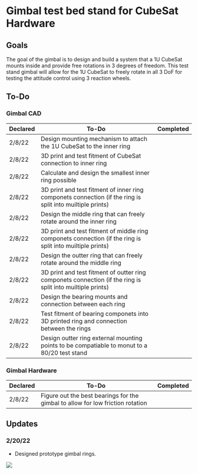 # Gimbal test bed stand for CubeSat Hardware

## Goals
The goal of the gimbal is to design and build a system that a 1U CubeSat mounts inside and provide free rotations in 3 degrees of freedom. This test stand gimbal will allow for the 1U CubeSat to freely rotate in all 3 DoF for testing the attitude control using 3 reaction wheels.


## To-Do

### Gimbal CAD
| Declared | To-Do | Completed |
--- | --- | ---
| 2/8/22 | Design mounting mechanism to attach the 1U CubeSat to the inner ring |
| 2/8/22 | 3D print and test fitment of CubeSat connection to inner ring |
| 2/8/22 | Calculate and design the smallest inner ring possible |
| 2/8/22 | 3D print and test fitment of inner ring componets connection (if the ring is split into muiltiple prints) |
| 2/8/22 | Design the middle ring that can freely rotate around the inner ring |
| 2/8/22 | 3D print and test fitment of middle ring componets connection (if the ring is split into muiltiple prints) |
| 2/8/22 | Design the outter ring that can freely rotate around the middle ring |
| 2/8/22 | 3D print and test fitment of outter ring componets connection (if the ring is split into muiltiple prints) |
| 2/8/22 | Design the bearing mounts and connection between each ring |
| 2/8/22 | Test fitment of bearing componets into 3D printed ring and connection between the rings |
| 2/8/22 | Design outter ring external mounting points to be compatiable to monut to a 80/20 test stand |




### Gimbal Hardware
| Declared | To-Do | Completed |
--- | --- | ---
| 2/8/22 | Figure out the best bearings for the gimbal to allow for low friction rotation |



## Updates 

### 2/20/22
- Designed prototype gimbal rings.
<p>
    <img src="https://github.com/dylanballback/CubeSat_Attitude_Control/blob/main/Images/cubesat_hardware/gimbal_animationV1.gif" >
</p>
    